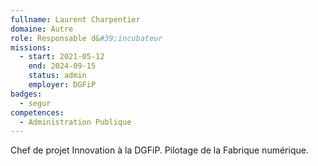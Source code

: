```yaml
---
fullname: Laurent Charpentier
domaine: Autre
role: Responsable d&#39;incubateur
missions:
  - start: 2021-05-12
    end: 2024-09-15
    status: admin
    employer: DGFiP
badges:
  - segur
competences:
  - Administration Publique
---
```

Chef de projet Innovation à la DGFiP. Pilotage de la Fabrique numérique.
